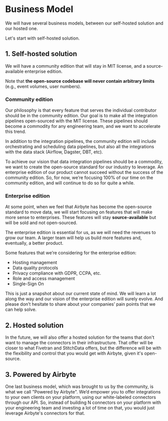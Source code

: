 # Business Model

We will have several business models, between our self-hosted solution and our hosted one.

Let's start with self-hosted solution.

## **1. Self-hosted solution**

We will have a community edition that will stay in MIT license, and a source-available enterprise edition.

Note that **the open-source codebase will never contain arbitrary limits** \(e.g., event volumes, user numbers\).

### **Community edition**

Our philosophy is that every feature that serves the individual contributor should be in the community edition. Our goal is to make all the integration pipelines open-sourced with the MIT license. These pipelines should become a commodity for any engineering team, and we want to accelerate this trend.

In addition to the integration pipelines, the community edition will include orchestrating and scheduling data pipelines, but also all the integrations with the data stack \(Airflow, Dagster, DBT, etc\).

To achieve our vision that data integration pipelines should be a commodity, we want to create the open-source standard for our industry to leverage. An enterprise edition of our product cannot succeed without the success of the community edition. So, for now, we’re focusing 100% of our time on the community edition, and will continue to do so for quite a while.

### **Enterprise edition**

At some point, when we feel that Airbyte has become the open-source standard to move data, we will start focusing on features that will make more sense to enterprises. These features will stay **source-available** but will be sold and not open-sourced.

The enterprise edition is essential for us, as we will need the revenues to grow our team. A larger team will help us build more features and, eventually, a better product.

Some features that we’re considering for the enterprise edition:

* Hosting management
* Data quality protocols
* Privacy compliance with GDPR, CCPA, etc.
* Role and access management
* Single-Sign On

This is just a snapshot about our current state of mind. We will learn a lot along the way and our vision of the enterprise edition will surely evolve. And please don’t hesitate to share about your companies’ pain points that we can help solve.

## **2. Hosted solution**

In the future, we will also offer a hosted solution for the teams that don't want to manage the connectors in their infrastructure. That offer will be closer to what Fivetran and StitchData offers, but the difference will be with the flexibility and control that you would get with Airbyte, given it's open-source.

## **3. Powered by Airbyte**

One last business model, which was brought to us by the community, is what we call "Powered by Airbyte". We’d empower you to offer integrations to your own clients on your platform, using our white-labeled connectors through our API. So, instead of building N connectors on your platform with your engineering team and investing a lot of time on that, you would just leverage Airbyte's connectors for that.


